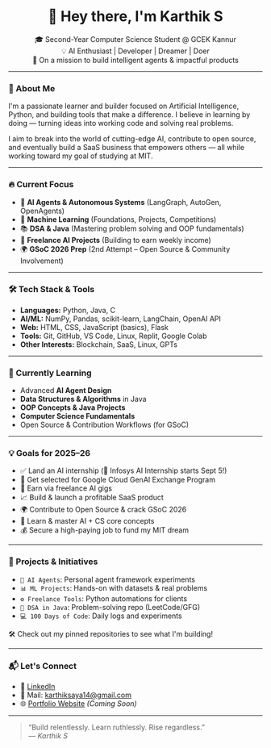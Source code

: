  <h1 align="center">👋 Hey there, I'm Karthik S</h1>

<p align="center">
🎓 Second-Year Computer Science Student @ GCEK Kannur <br>
💡 AI Enthusiast | Developer | Dreamer | Doer <br>
🚀 On a mission to build intelligent agents & impactful products
</p>

---

### 🧠 About Me

I'm a passionate learner and builder focused on Artificial Intelligence, Python, and building tools that make a difference. I believe in learning by doing — turning ideas into working code and solving real problems.

I aim to break into the world of cutting-edge AI, contribute to open source, and eventually build a SaaS business that empowers others — all while working toward my goal of studying at MIT.

---

### 🔥 Current Focus

- 🤖 **AI Agents & Autonomous Systems** (LangGraph, AutoGen, OpenAgents)
- 🧠 **Machine Learning** (Foundations, Projects, Competitions)
- 📚 **DSA & Java** (Mastering problem solving and OOP fundamentals)
- 💼 **Freelance AI Projects** (Building to earn weekly income)
- 🌍 **GSoC 2026 Prep** (2nd Attempt – Open Source & Community Involvement)

---

### 🛠️ Tech Stack & Tools

- **Languages:** Python, Java, C
- **AI/ML:** NumPy, Pandas, scikit-learn, LangChain, OpenAI API
- **Web:** HTML, CSS, JavaScript (basics), Flask
- **Tools:** Git, GitHub, VS Code, Linux, Replit, Google Colab
- **Other Interests:** Blockchain, SaaS, Linux, GPTs

---

### 🧪 Currently Learning

- Advanced **AI Agent Design**
- **Data Structures & Algorithms** in Java
- **OOP Concepts & Java Projects**
- **Computer Science Fundamentals**
- Open Source & Contribution Workflows (for GSoC)

---

### 💡 Goals for 2025–26

- ✅ Land an AI internship (📌 Infosys AI Internship starts Sept 5!)
- 🎯 Get selected for Google Cloud GenAI Exchange Program
- 💼 Earn via freelance AI gigs
- 📈 Build & launch a profitable SaaS product
- 🌍 Contribute to Open Source & crack GSoC 2026
- 🧠 Learn & master AI + CS core concepts
- 💰 Secure a high-paying job to fund my MIT dream

---

### 📌 Projects & Initiatives

- `🧠 AI Agents`: Personal agent framework experiments
- `📊 ML Projects`: Hands-on with datasets & real problems
- `⚙️ Freelance Tools`: Python automations for clients
- `🧮 DSA in Java`: Problem-solving repo (LeetCode/GFG)
- `💻 100 Days of Code`: Daily logs and experiments

🛠 Check out my pinned repositories to see what I'm building!

---

### 📬 Let's Connect

- 💼 [LinkedIn](https://www.linkedin.com/in/karthiksaya14)
- 📩 Mail: karthiksaya14@gmail.com
- 🌐 [Portfolio Website](#) _(Coming Soon)_

---

> “Build relentlessly. Learn ruthlessly. Rise regardless.”  
> — *Karthik S*

